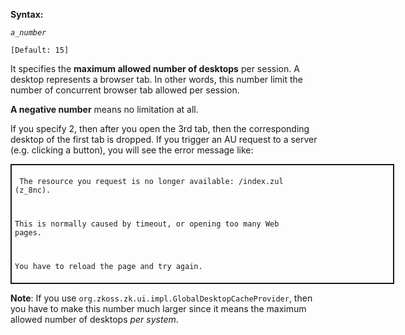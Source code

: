 **Syntax:**

<max-desktops-per-session>*`a_number`*</max-desktops-per-session>

`[Default: 15]`

It specifies the **maximum allowed number of desktops** per session. A
desktop represents a browser tab. In other words, this number limit the
number of concurrent browser tab allowed per session.

**A negative number** means no limitation at all.

If you specify 2, then after you open the 3rd tab, then the
corresponding desktop of the first tab is dropped. If you trigger an AU
request to a server (e.g. clicking a button), you will see the error
message like:

<div style="width:600px;margin:auto; border:solid 2px; padding:5px">

<code> The resource you request is no longer available: /index.zul
(z_8nc).

This is normally caused by timeout, or opening too many Web pages.

You have to reload the page and try again.</code>

</div>

**Note**: If you use
`org.zkoss.zk.ui.impl.GlobalDesktopCacheProvider`, then
you have to make this number much larger since it means the maximum
allowed number of desktops *per system*.


